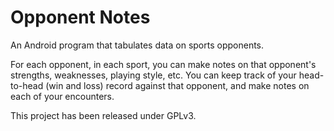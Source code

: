 # Opponent Notes
An Android program that tabulates data on sports opponents.

For each opponent, in each sport, you can make notes on that opponent's strengths, weaknesses, playing style, etc. You can keep track of your head-to-head (win and loss) record against that opponent, and make notes on each of your encounters.

This project has been released under GPLv3.
